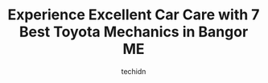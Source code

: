---
layout: ampstory
image: https://images.unsplash.com/photo-1577696467479-4c92df55c24a?ixlib=rb-4.0.3&ixid=MnwxMjA3fDB8MHxwaG90by1wYWdlfHx8fGVufDB8fHx8&auto=format&fit=crop&w=640&h=853&q=80
author: techidn
featured: false
description: Trust your vehicles maintenance and repairs to the 7 best Toyota Mechanic in Bangor ME, USA. With their extensive experience, cutting-edge technology, and commitment to customer satisfactio
title: Experience Excellent Car Care with 7 Best Toyota Mechanics in Bangor ME
cover:
   title: Experience Excellent Car Care with 7 Best Toyota Mechanics in Bangor ME
   subtitle: Rickpate
   background: https://images.unsplash.com/photo-1577696467479-4c92df55c24a?ixlib=rb-4.0.3&ixid=MnwxMjA3fDB8MHxwaG90by1wYWdlfHx8fGVufDB8fHx8&auto=format&fit=crop&w=640&h=853&q=80

pages: 
 - layout: thirds
   top: <h1>#1 Bennett Auto Center</h1>
   bottom: "<p>Bennetts has come to our rescue several times! Our car has been towed by AAA and dropped off with no appointment. Somehow Bennetts would diagnose the problem on the sam</p>"
   background: https://www.knot35.com/toplist/wp-content/uploads/2023/06/best-toyota-mechanic-1-in-bangor-me-1685837957.jpeg
   backgroundblur: true
 - layout: thirds
   top: <h1>#2 Westgate Service Center</h1>
   bottom: "<p>861 Union St, Bangor, ME 04401, United States</p>"
   background: https://www.knot35.com/toplist/wp-content/uploads/2023/06/best-toyota-mechanic-2-in-bangor-me-1685837958.png
   cta:
      link: https://www.knot35.com/toplist/experience-excellent-car-care-with-7-best-toyota-mechanics-in-bangor-me/
      text: Experience Excellent Car Care with 7 Best Toyota Mechanics in Bangor ME
 - layout: thirds
   top: <h1>#3 Bangor Radiator Shop</h1>
   bottom: "<p>541 Maine Ave, Bangor, ME 04401, United States</p>"
   background: https://www.knot35.com/toplist/wp-content/uploads/2023/06/best-toyota-mechanic-3-in-bangor-me-1685837959.jpeg
   cta:
      link: https://www.knot35.com/toplist/experience-excellent-car-care-with-7-best-toyota-mechanics-in-bangor-me/
      text: Experience Excellent Car Care with 7 Best Toyota Mechanics in Bangor ME
 - layout: thirds
   top: <h1>#4 Center Street Auto Services</h1>
   bottom: "<p>138 Center St, Bangor, ME 04401, United States</p>"
   background: https://images.unsplash.com/photo-1595364397663-fca4f075d796?ixlib=rb-4.0.3&ixid=MnwxMjA3fDB8MHxwaG90by1wYWdlfHx8fGVufDB8fHx8&auto=format&fit=crop&w=640&h=853&q=80
   cta:
      link: https://www.knot35.com/toplist/experience-excellent-car-care-with-7-best-toyota-mechanics-in-bangor-me/
      text: Experience Excellent Car Care with 7 Best Toyota Mechanics in Bangor ME
 - layout: thirds
   top: <h1>#5 Swetts Tire & Auto Inc.</h1>
   bottom: "<p>451 Hogan Rd, Bangor, ME 04401, United States</p>"
   background: https://images.unsplash.com/photo-1564951434112-64d74cc2a2d7?ixlib=rb-4.0.3&ixid=MnwxMjA3fDB8MHxwaG90by1wYWdlfHx8fGVufDB8fHx8&auto=format&fit=crop&w=640&h=853&q=80
   cta:
      link: https://www.knot35.com/toplist/experience-excellent-car-care-with-7-best-toyota-mechanics-in-bangor-me/
      text: Experience Excellent Car Care with 7 Best Toyota Mechanics in Bangor ME
 - layout: thirds
   top: <h1>#6 Swetts Tire & Auto Inc.</h1>
   bottom: "<p>358 State St, Bangor, ME 04401, United States</p>"
   background: https://images.unsplash.com/photo-1574169208507-84376144848b?ixlib=rb-4.0.3&ixid=MnwxMjA3fDB8MHxwaG90by1wYWdlfHx8fGVufDB8fHx8&auto=format&fit=crop&w=640&h=853&q=80
   cta:
      link: https://www.knot35.com/toplist/experience-excellent-car-care-with-7-best-toyota-mechanics-in-bangor-me/
      text: Experience Excellent Car Care with 7 Best Toyota Mechanics in Bangor ME
 - layout: thirds
   top: <h1>#7 Union Street Automotive</h1>
   bottom: "<p>551 Union St, Bangor, ME 04401, United States</p>"
   background: https://images.unsplash.com/photo-1597773150796-e5c14ebecbf5?ixlib=rb-4.0.3&ixid=MnwxMjA3fDB8MHxwaG90by1wYWdlfHx8fGVufDB8fHx8&auto=format&fit=crop&w=640&h=853&q=80
   cta:
      link: https://www.knot35.com/toplist/experience-excellent-car-care-with-7-best-toyota-mechanics-in-bangor-me/
      text: Experience Excellent Car Care with 7 Best Toyota Mechanics in Bangor ME
 - layout: thirds
   middle: Continue reading...
   background: https://images.unsplash.com/photo-1599422314077-f4dfdaa4cd09?ixlib=rb-4.0.3&ixid=MnwxMjA3fDB8MHxwaG90by1wYWdlfHx8fGVufDB8fHx8&auto=format&fit=crop&w=640&h=853&q=80
   cta:
      link: https://www.knot35.com/toplist/experience-excellent-car-care-with-7-best-toyota-mechanics-in-bangor-me/
      text: Experience Excellent Car Care with 7 Best Toyota Mechanics in Bangor ME
      
---